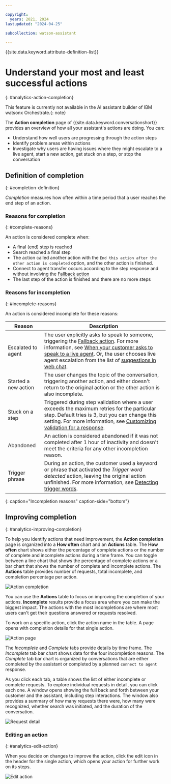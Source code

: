 ```yaml
---

copyright:
  years: 2021, 2024
lastupdated: "2024-04-25"

subcollection: watson-assistant

---
```


{{site.data.keyword.attribute-definition-list}}

# Understand your most and least successful actions
{: #analytics-action-completion}

This feature is currently not available in the AI assistant builder of IBM watsonx Orchestrate.{: note}

The **Action completion** page of {{site.data.keyword.conversationshort}} provides an overview of how all your assistant's actions are doing. You can:
- Understand how well users are progressing through the action steps
- Identify problem areas within actions
- Investigate why users are having issues where they might escalate to a live agent, start a new action, get stuck on a step, or stop the conversation

## Definition of completion
{: #completion-definition}

*Completion* measures how often within a time period that a user reaches the end step of an action.

### Reasons for completion
{: #complete-reasons}

An action is considered complete when:
- A final (end) step is reached
- Search reached a final step
- The action called another action with the `End this action after the other action is completed` option, and the other action is finished.
- Connect to agent transfer occurs according to the step response and without involving the [Fallback action](/docs/watson-assistant?topic=watson-assistant-handle-errors#fallback-action)
- The last step of the action is finished and there are no more steps

### Reasons for incompletion
{: #incomplete-reasons}

An action is considered incomplete for these reasons:

| Reason | Description |
| ------ | ---------- |
| Escalated to agent | The user explicitly asks to speak to someone, triggering the [Fallback action](/docs/watson-assistant?topic=watson-assistant-handle-errors#fallback-action). For more information, see [When your customer asks to speak to a live agent](/docs/watson-assistant?topic=watson-assistant-handle-errors#fallback-human-agent). Or, the user chooses live agent escalation from the list of [suggestions in web chat](/docs/watson-assistant?topic=watson-assistant-web-chat-suggestions). |
| Started a new action | The user changes the topic of the conversation, triggering another action, and either doesn't return to the original action or the other action is also incomplete. |
| Stuck on a step |  Triggered during step validation where a user exceeds the maximum retries for the particular step. Default tries is 3, but you can change this setting. For more information, see [Customizing validation for a response](/docs/watson-assistant?topic=watson-assistant-handle-errors#customize-validation). |
| Abandoned | An action is considered abandoned if it was not completed after 1 hour of inactivity and doesn't meet the criteria for any other incompletion reason. |
| Trigger phrase | During an action, the customer used a keyword or phrase that activated the *Trigger word detected* action, leaving the original action unfinished. For more information, see [Detecting trigger words](/docs/watson-assistant?topic=watson-assistant-trigger-phrases). |
{: caption="Incompletion reasons" caption-side="bottom"}

## Improving completion
{: #analytics-improving-completion}

To help you identify actions that need improvement, the **Action completion** page is organized into a **How often** chart and an **Actions** table. The **How often** chart shows either the percentage of complete actions or the number of complete and incomplete actions during a time frame. You can toggle between a line chart that shows the percentage of complete actions or a bar chart that shows the number of complete and incomplete actions. The **Actions** table provides number of requests, total incomplete, and completion percentage per action.

![Action completion](images/analytics-action-completion.png)

You can use the **Actions** table to focus on improving the completion of your actions. **Incomplete** results provide a focus area where you can make the biggest impact. The actions with the most incompletions are where most users can't get their questions answered or requests resolved.

To work on a specific action, click the action name in the table. A page opens with completion details for that single action.

![Action page](images/analytics-single-action.png)

The *Incomplete* and *Complete* tabs provide details by time frame. The *Incomplete* tab bar chart shows data for the four incompletion reasons. The *Complete* tab bar chart is organized by conversations that are either completed by the assistant or completed by a planned `connect to agent` response.

As you click each tab, a table shows the list of either incomplete or complete requests. To explore individual requests in detail, you can click each one. A window opens showing the full back and forth between your customer and the assistant, including step interactions. The window also provides a summary of how many requests there were, how many were recognized, whether search was initiated, and the duration of the conversation.

![Request detail](images/analytics-completion-side-panel.png)

### Editing an action
{: #analytics-edit-action}

When you decide on changes to improve the action, click the edit icon in the header for the single action, which opens your action for further work on its steps.

![Edit action](images/analytics-completion-edit-action.png)
